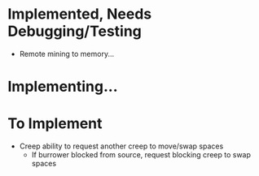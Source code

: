 # Implemented, Needs Debugging/Testing
- Remote mining to memory...


# Implementing...


# To Implement

- Creep ability to request another creep to move/swap spaces
	- If burrower blocked from source, request blocking creep to swap spaces

